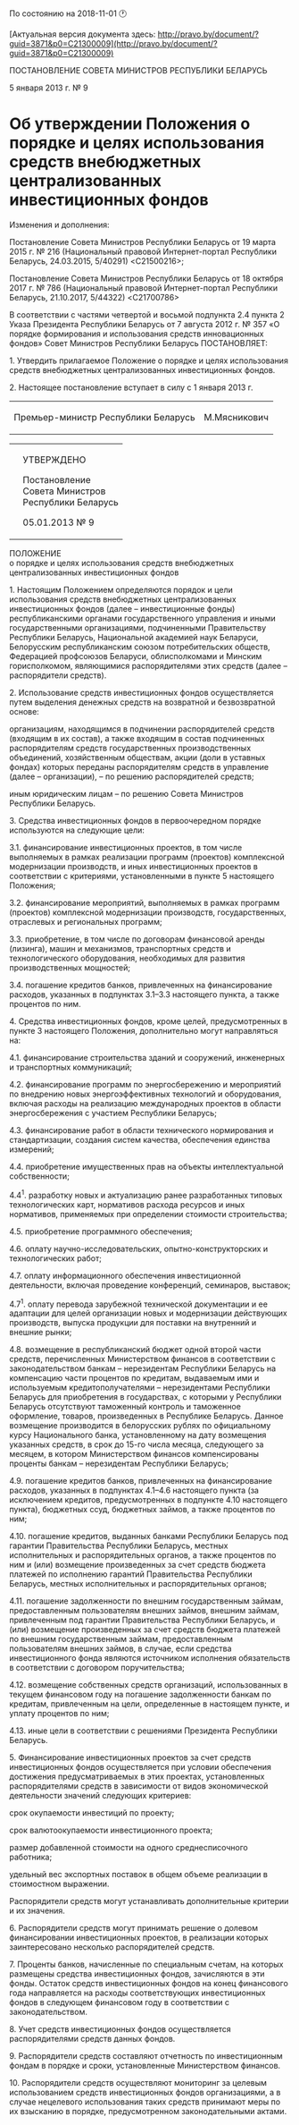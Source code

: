 По состоянию на 2018-11-01 &#x1F550;

[Актуальная версия документа здесь: http://pravo.by/document/?guid=3871&p0=C21300009](http://pravo.by/document/?guid=3871&p0=C21300009)

<p>ПОСТАНОВЛЕНИЕ СОВЕТА МИНИСТРОВ РЕСПУБЛИКИ БЕЛАРУСЬ</p>
<p>5 января 2013 г. № 9</p>
<h1>Об утверждении Положения о порядке и целях использования средств внебюджетных централизованных инвестиционных фондов</h1>
<p>Изменения и дополнения:</p>
<p>Постановление Совета Министров Республики Беларусь от 19 марта 2015 г. № 216 (Национальный правовой Интернет-портал Республики Беларусь, 24.03.2015, 5/40291) &lt;C21500216&gt;;</p>
<p>Постановление Совета Министров Республики Беларусь от 18 октября 2017 г. № 786 (Национальный правовой Интернет-портал Республики Беларусь, 21.10.2017, 5/44322) &lt;C21700786&gt;</p>
<p></p>
<p>В соответствии с частями четвертой и восьмой подпункта 2.4 пункта 2 Указа Президента Республики Беларусь от 7 августа 2012 г. № 357 «О порядке формирования и использования средств инновационных фондов» Совет Министров Республики Беларусь ПОСТАНОВЛЯЕТ:</p>
<p>1. Утвердить прилагаемое Положение о порядке и целях использования средств внебюджетных централизованных инвестиционных фондов.</p>
<p>2. Настоящее постановление вступает в силу с 1 января 2013 г.</p>
<p></p>
<table><tr>
<td><p>Премьер-министр Республики Беларусь</p></td>
<td><p>М.Мясникович</p></td>
</tr></table>
<p></p>
<table><tr>
<td><p></p></td>
<td>
<p>УТВЕРЖДЕНО</p>
<p>Постановление <br>Совета Министров <br>Республики Беларусь</p>
<p>05.01.2013 № 9</p>
</td>
</tr></table>
<p>ПОЛОЖЕНИЕ<br>о порядке и целях использования средств внебюджетных централизованных инвестиционных фондов</p>
<p>1. Настоящим Положением определяются порядок и цели использования средств внебюджетных централизованных инвестиционных фондов (далее – инвестиционные фонды) республиканскими органами государственного управления и иными государственными организациями, подчиненными Правительству Республики Беларусь, Национальной академией наук Беларуси, Белорусским республиканским союзом потребительских обществ, Федерацией профсоюзов Беларуси, облисполкомами и Минским горисполкомом, являющимися распорядителями этих средств (далее – распорядители средств).</p>
<p>2. Использование средств инвестиционных фондов осуществляется путем выделения денежных средств на возвратной и безвозвратной основе:</p>
<p>организациям, находящимся в подчинении распорядителей средств (входящим в их состав), а также входящим в состав подчиненных распорядителям средств государственных производственных объединений, хозяйственным обществам, акции (доли в уставных фондах) которых переданы распорядителям средств в управление (далее – организации), – по решению распорядителей средств;</p>
<p>иным юридическим лицам – по решению Совета Министров Республики Беларусь.</p>
<p>3. Средства инвестиционных фондов в первоочередном порядке используются на следующие цели:</p>
<p>3.1. финансирование инвестиционных проектов, в том числе выполняемых в рамках реализации программ (проектов) комплексной модернизации производств, и иных инвестиционных проектов в соответствии с критериями, установленными в пункте 5 настоящего Положения;</p>
<p>3.2. финансирование мероприятий, выполняемых в рамках программ (проектов) комплексной модернизации производств, государственных, отраслевых и региональных программ;</p>
<p>3.3. приобретение, в том числе по договорам финансовой аренды (лизинга), машин и механизмов, транспортных средств и технологического оборудования, необходимых для развития производственных мощностей;</p>
<p>3.4. погашение кредитов банков, привлеченных на финансирование расходов, указанных в подпунктах 3.1–3.3 настоящего пункта, а также процентов по ним.</p>
<p>4. Средства инвестиционных фондов, кроме целей, предусмотренных в пункте 3 настоящего Положения, дополнительно могут направляться на:</p>
<p>4.1. финансирование строительства зданий и сооружений, инженерных и транспортных коммуникаций;</p>
<p>4.2. финансирование программ по энергосбережению и мероприятий по внедрению новых энергоэффективных технологий и оборудования, включая расходы на реализацию международных проектов в области энергосбережения с участием Республики Беларусь;</p>
<p>4.3. финансирование работ в области технического нормирования и стандартизации, создания систем качества, обеспечения единства измерений;</p>
<p>4.4. приобретение имущественных прав на объекты интеллектуальной собственности;</p>
<p>4.4<sup>1</sup>. разработку новых и актуализацию ранее разработанных типовых технологических карт, нормативов расхода ресурсов и иных нормативов, применяемых при определении стоимости строительства;</p>
<p>4.5. приобретение программного обеспечения;</p>
<p>4.6. оплату научно-исследовательских, опытно-конструкторских и технологических работ;</p>
<p>4.7. оплату информационного обеспечения инвестиционной деятельности, включая проведение конференций, семинаров, выставок;</p>
<p>4.7<sup>1</sup>. оплату перевода зарубежной технической документации и ее адаптации для целей организации новых и модернизации действующих производств, выпуска продукции для поставки на внутренний и внешние рынки;</p>
<p>4.8. возмещение в республиканский бюджет одной второй части средств, перечисленных Министерством финансов в соответствии с законодательством банкам – нерезидентам Республики Беларусь на компенсацию части процентов по кредитам, выдаваемым ими и используемым кредитополучателями – нерезидентами Республики Беларусь для приобретения в государствах, с которыми у Республики Беларусь отсутствуют таможенный контроль и таможенное оформление, товаров, произведенных в Республике Беларусь. Данное возмещение производится в белорусских рублях по официальному курсу Национального банка, установленному на дату возмещения указанных средств, в срок до 15-го числа месяца, следующего за месяцем, в котором Министерством финансов компенсированы проценты банкам – нерезидентам Республики Беларусь;</p>
<p>4.9. погашение кредитов банков, привлеченных на финансирование расходов, указанных в подпунктах 4.1–4.6 настоящего пункта (за исключением кредитов, предусмотренных в подпункте 4.10 настоящего пункта), бюджетных ссуд, бюджетных займов, а также процентов по ним;</p>
<p>4.10. погашение кредитов, выданных банками Республики Беларусь под гарантии Правительства Республики Беларусь, местных исполнительных и распорядительных органов, а также процентов по ним и (или) возмещение произведенных за счет средств бюджета платежей по исполнению гарантий Правительства Республики Беларусь, местных исполнительных и распорядительных органов;</p>
<p>4.11. погашение задолженности по внешним государственным займам, предоставленным пользователям внешних займов, внешним займам, привлеченным под гарантии Правительства Республики Беларусь, и (или) возмещение произведенных за счет средств бюджета платежей по внешним государственным займам, предоставленным пользователям внешних займов, в случае, если средства инвестиционного фонда являются источником исполнения обязательств в соответствии с договором поручительства;</p>
<p>4.12. возмещение собственных средств организаций, использованных в текущем финансовом году на погашение задолженности банкам по кредитам, привлеченным на цели, определенные в настоящем пункте, и уплату процентов по ним;</p>
<p>4.13. иные цели в соответствии с решениями Президента Республики Беларусь.</p>
<p></p>
<p>5. Финансирование инвестиционных проектов за счет средств инвестиционных фондов осуществляется при условии обеспечения достижения предусматриваемых в этих проектах, установленных распорядителями средств в зависимости от видов экономической деятельности значений следующих критериев:</p>
<p>срок окупаемости инвестиций по проекту;</p>
<p>срок валютоокупаемости инвестиционного проекта;</p>
<p>размер добавленной стоимости на одного среднесписочного работника;</p>
<p>удельный вес экспортных поставок в общем объеме реализации в стоимостном выражении.</p>
<p>Распорядители средств могут устанавливать дополнительные критерии и их значения.</p>
<p>6. Распорядители средств могут принимать решение о долевом финансировании инвестиционных проектов, в реализации которых заинтересовано несколько распорядителей средств.</p>
<p>7. Проценты банков, начисленные по специальным счетам, на которых размещены средства инвестиционных фондов, зачисляются в эти фонды. Остаток средств инвестиционных фондов на конец финансового года направляется на расходы соответствующих инвестиционных фондов в следующем финансовом году в соответствии с законодательством.</p>
<p>8. Учет средств инвестиционных фондов осуществляется распорядителями средств данных фондов.</p>
<p>9. Распорядители средств составляют отчетность по инвестиционным фондам в порядке и сроки, установленные Министерством финансов.</p>
<p>10. Распорядители средств осуществляют мониторинг за целевым использованием средств инвестиционных фондов организациями, а в случае нецелевого использования таких средств принимают меры по их взысканию в порядке, предусмотренном законодательными актами.</p>
